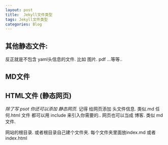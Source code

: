 ```yaml
---
layout: post
title:  Jekyll文件类型
tags: Jekyll文件类型
categories: Blog
---
```


## 其他静态文件:
反正就是不包含 yaml头信息的文件.
比如 图片. pdf ...等等..




## MD文件




## HTML文件 (静态网页)


*除了写 psot  你还可以添加 静态网页.*
记得 给网页添加  头文件信息.  类似.md
任何.html 文件 都可以用  include 来引入你需要的..
网页也可以当成 博客. 类似 md文件.


网站的根目录.  或者根目录自己建个文件夹.
每个文件夹里面放index.md 或者 index.html





